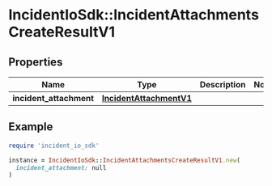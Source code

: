 # IncidentIoSdk::IncidentAttachmentsCreateResultV1

## Properties

| Name | Type | Description | Notes |
| ---- | ---- | ----------- | ----- |
| **incident_attachment** | [**IncidentAttachmentV1**](IncidentAttachmentV1.md) |  |  |

## Example

```ruby
require 'incident_io_sdk'

instance = IncidentIoSdk::IncidentAttachmentsCreateResultV1.new(
  incident_attachment: null
)
```

